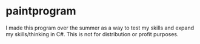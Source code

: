 # paintprogram
I made this program over the summer as a way to test my skills and expand my skills/thinking in C#. This is not for distribution or profit purposes.
